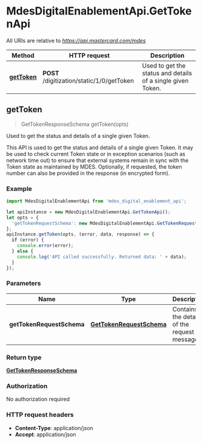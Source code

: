 # MdesDigitalEnablementApi.GetTokenApi

All URIs are relative to *https://api.mastercard.com/mdes*

Method | HTTP request | Description
------------- | ------------- | -------------
[**getToken**](GetTokenApi.md#getToken) | **POST** /digitization/static/1/0/getToken | Used to get the status and details of a single given Token.



## getToken

> GetTokenResponseSchema getToken(opts)

Used to get the status and details of a single given Token.

This API is used to get the status and details of a single given Token. It may be used to check current Token state or in exception scenarios (such as network time out) to ensure that external systems remain in sync with the Token state as maintained by MDES. Optionally, if requested, the token number can also be provided in the response (in encrypted form). 

### Example

```javascript
import MdesDigitalEnablementApi from 'mdes_digital_enablement_api';

let apiInstance = new MdesDigitalEnablementApi.GetTokenApi();
let opts = {
  'getTokenRequestSchema': new MdesDigitalEnablementApi.GetTokenRequestSchema() // GetTokenRequestSchema | Contains the details of the request message. 
};
apiInstance.getToken(opts, (error, data, response) => {
  if (error) {
    console.error(error);
  } else {
    console.log('API called successfully. Returned data: ' + data);
  }
});
```

### Parameters


Name | Type | Description  | Notes
------------- | ------------- | ------------- | -------------
 **getTokenRequestSchema** | [**GetTokenRequestSchema**](GetTokenRequestSchema.md)| Contains the details of the request message.  | [optional] 

### Return type

[**GetTokenResponseSchema**](GetTokenResponseSchema.md)

### Authorization

No authorization required

### HTTP request headers

- **Content-Type**: application/json
- **Accept**: application/json

